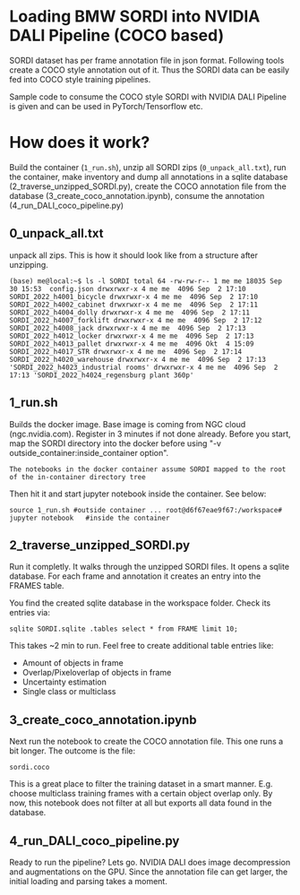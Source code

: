 # Loading BMW SORDI into NVIDIA DALI Pipeline (COCO based)

SORDI dataset has per frame annotation file in json format. Following tools create a COCO style annotation out of it. Thus the SORDI data can be easily fed into COCO style training pipelines.

Sample code to consume the COCO style SORDI with NVIDIA DALI Pipeline is given and can be used in PyTorch/Tensorflow etc.

# How does it work?

Build the container (`1_run.sh`), unzip all SORDI zips (`0_unpack_all.txt`), run the container, make inventory and dump all annotations in a sqlite database (2_traverse_unzipped_SORDI.py), create the COCO annotation file from the database (3_create_coco_annotation.ipynb), consume the annotation (4_run_DALI_coco_pipeline.py)

## 0_unpack_all.txt
unpack all zips. This is how it should look like from a structure after unzipping. 

``
(base) me@local:~$ ls -l SORDI
total 64
-rw-rw-r-- 1 me me 18035 Sep 30 15:53  config.json
drwxrwxr-x 4 me me  4096 Sep  2 17:10  SORDI_2022_h4001_bicycle
drwxrwxr-x 4 me me  4096 Sep  2 17:10  SORDI_2022_h4002_cabinet
drwxrwxr-x 4 me me  4096 Sep  2 17:11  SORDI_2022_h4004_dolly
drwxrwxr-x 4 me me  4096 Sep  2 17:11  SORDI_2022_h4007_forklift
drwxrwxr-x 4 me me  4096 Sep  2 17:12  SORDI_2022_h4008_jack
drwxrwxr-x 4 me me  4096 Sep  2 17:13  SORDI_2022_h4012_locker
drwxrwxr-x 4 me me  4096 Sep  2 17:13  SORDI_2022_h4013_pallet
drwxrwxr-x 4 me me  4096 Okt  4 15:09  SORDI_2022_h4017_STR
drwxrwxr-x 4 me me  4096 Sep  2 17:14  SORDI_2022_h4020_warehouse
drwxrwxr-x 4 me me  4096 Sep  2 17:13 'SORDI_2022_h4023_industrial rooms'
drwxrwxr-x 4 me me  4096 Sep  2 17:13 'SORDI_2022_h4024_regensburg plant 360p'
``

## 1_run.sh
Builds the docker image. Base image is coming from NGC cloud (ngc.nvidia.com). Register in 3 minutes if not done already.
Before you start, map the SORDI directory into the docker before using "-v outside_container:inside_container option".

`The notebooks in the docker container assume SORDI mapped to the root of the in-container directory tree`

Then hit it and start jupyter notebook inside the container. See below:

``
source 1_run.sh #outside container
...
root@d6f67eae9f67:/workspace# jupyter notebook   #inside the container
``

## 2_traverse_unzipped_SORDI.py
Run it completly. It walks through the unzipped SORDI files. It opens a sqlite database. For each frame and annotation it creates an entry into the FRAMES table. 

You find the created sqlite database in the workspace folder. Check its entries via:

``
sqlite SORDI.sqlite
.tables
select * from FRAME limit 10;
``

This takes ~2 min to run. Feel free to create additional table entries like:
* Amount of objects in frame
* Overlap/Pixeloverlap of objects in frame
* Uncertainty estimation
* Single class or multiclass


## 3_create_coco_annotation.ipynb

Next run the notebook to create the COCO annotation file. This one runs a bit longer. The outcome is the file:

`
sordi.coco
`

This is a great place to filter the training dataset in a smart manner. E.g. choose multiclass training frames with a certain object overlap only.
By now, this notebook does not filter at all but exports all data found in the database.

## 4_run_DALI_coco_pipeline.py

Ready to run the pipeline? Lets go. NVIDIA DALI does image decompression and augmentations on the GPU. Since the annotation file can get larger, the initial loading and parsing takes a moment.